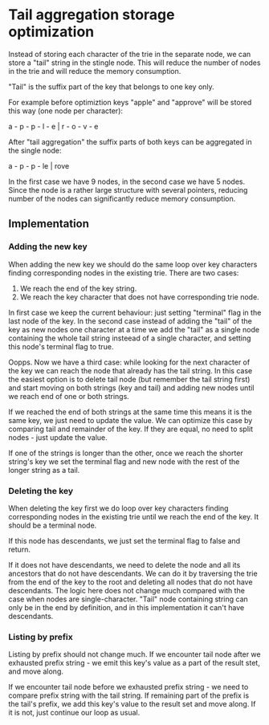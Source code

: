 # Tail aggregation storage optimization

Instead of storing each character of the trie in the separate node, we can store a "tail" string in the stingle node. This will reduce the number of nodes in the trie and will reduce the memory consumption.

"Tail" is the suffix part of the key that belongs to one key only.

For example before optimiztion keys "apple" and "approve" will be stored this way (one node per character):

a - p - p - l - e
        |
        r - o - v - e

After "tail aggregation" the suffix parts of both keys can be aggregated in the single node:

a - p - p - le
        |
        rove

In the first case we have 9 nodes, in the second case we have 5 nodes. Since the node is a rather large structure with several pointers, reducing number of the nodes can significantly reduce memory consumption.


## Implementation

### Adding the new key

When adding the new key we should do the same loop over key characters finding corresponding nodes in the existing trie. There are two cases:

1. We reach the end of the key string.
2. We reach the key character that does not have corresponding trie node.

In first case we keep the current behaviour: just setting "terminal" flag in the last node of the key.
In the second case instead of adding the "tail" of the key as new nodes one character at a time we add the "tail" as a single node containing the whole tail string insteead of a single character, and setting this node's terminal flag to true.

Oopps. Now we have a third case: while looking for the next character of the key we can reach the node that already has the tail string.
In this case the easiest option is to delete tail node (but remember the tail string first) and start moving on both strings (key and tail) and adding new nodes until we reach end of one or both strings.

If we reached the end of both strings at the same time this means it is the same key, we just need to update the value. We can optimize this case by comparing tail and remainder of the key. If they are equal, no need to split nodes - just update the value.

If one of the strings is longer than the other, once we reach the shorter string's key we set the terminal flag and new node with the rest of the longer string as a tail.

### Deleting the key

When deleting the key first we do loop over key characters finding corresponding nodes in the existing trie until we reach the end of the key. It should be a terminal node.

If this node has descendants, we just set the terminal flag to false and return.

If it does not have descendants, we need to delete the node and all its ancestors that do not have descendants. We can do it by traversing the trie from the end of the key to the root and deleting all nodes that do not have descendants. The logic here does not change much compared with the case when nodes are single-character. "Tail" node containing string can only be in the end by definition, and in this implementation it can't have descendants.

### Listing by prefix

Listing by prefix should not change much. If we encounter tail node after we exhausted prefix string - we emit this key's value as a part of the result stet, and move along.

If we encounter tail node before we exhausted prefix string - we need to compare prefix string with the tail string. If remaining part of the prefix is the tail's prefix, we add this key's value to the result set and move along. If it is not, just continue our loop as usual.
